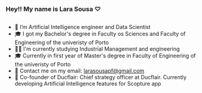 ### Hey!! My name is Lara Sousa ♡
##
- 🤖 I’m  Artificial Intelligence engineer and Data Scientist
- 🎓 I got my Bachelor's degree in Faculty os Sciences and Faculty of Engineering of the univeristy of Porto
- 👷🏼 I'm currently studying Industrial Management and engineering
- 🎓 Currently in first year of Master's degree in Faculty of Engineering of the univeristy of Porto
- 📩 Contact me on my email: larasousapf@gmail.com
- 🦆 Co-founder of Ducflair: Chief strategy officer at Ducflair. Currently developing Artificial Intelligence features for Scopture app
##








